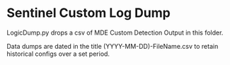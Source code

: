 # Sentinel Custom Log Dump

LogicDump.py drops a csv of MDE Custom Detection Output in this folder.

Data dumps are dated in the title (YYYY-MM-DD)-FileName.csv to retain historical configs over a set period.
